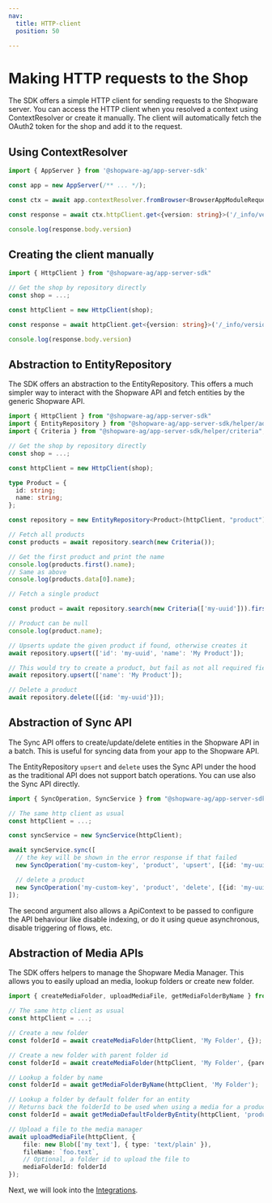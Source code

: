 ```yaml
---
nav:
  title: HTTP-client
  position: 50

---
```


# Making HTTP requests to the Shop

The SDK offers a simple HTTP client for sending requests to the Shopware server. You can access the HTTP client when you resolved a context using ContextResolver or create it manually.
The client will automatically fetch the OAuth2 token for the shop and add it to the request.

## Using ContextResolver

```ts
import { AppServer } from '@shopware-ag/app-server-sdk'

const app = new AppServer(/** ... */);

const ctx = await app.contextResolver.fromBrowser<BrowserAppModuleRequest>(/** Request */);

const response = await ctx.httpClient.get<{version: string}>('/_info/version')

console.log(response.body.version)
```

## Creating the client manually

```ts
import { HttpClient } from "@shopware-ag/app-server-sdk"

// Get the shop by repository directly
const shop = ...;

const httpClient = new HttpClient(shop);

const response = await httpClient.get<{version: string}>('/_info/version')

console.log(response.body.version)
```

## Abstraction to EntityRepository

The SDK offers an abstraction to the EntityRepository. This offers a much simpler way to interact with the Shopware API and fetch entities by the generic Shopware API.

```ts
import { HttpClient } from "@shopware-ag/app-server-sdk"
import { EntityRepository } from "@shopware-ag/app-server-sdk/helper/admin-api";
import { Criteria } from "@shopware-ag/app-server-sdk/helper/criteria";

// Get the shop by repository directly
const shop = ...;

const httpClient = new HttpClient(shop);

type Product = {
  id: string;
  name: string;
};

const repository = new EntityRepository<Product>(httpClient, "product");

// Fetch all products
const products = await repository.search(new Criteria());

// Get the first product and print the name
console.log(products.first().name);
// Same as above
console.log(products.data[0].name);

// Fetch a single product

const product = await repository.search(new Criteria(['my-uuid'])).first();

// Product can be null
console.log(product.name);

// Upserts update the given product if found, otherwise creates it
await repository.upsert(['id': 'my-uuid', 'name': 'My Product']);

// This would try to create a product, but fail as not all required fields are provided
await repository.upsert(['name': 'My Product']);

// Delete a product
await repository.delete([{id: 'my-uuid'}]);
```

## Abstraction of Sync API

The Sync API offers to create/update/delete entities in the Shopware API in a batch. This is useful for syncing data from your app to the Shopware API.

The EntityRepository `upsert` and `delete` uses the Sync API under the hood as the traditional API does not support batch operations. You can use also the Sync API directly.

```ts
import { SyncOperation, SyncService } from "@shopware-ag/app-server-sdk/helper/admin-api";

// The same http client as usual
const httpClient = ...;

const syncService = new SyncService(httpClient);

await syncService.sync([
  // the key will be shown in the error response if that failed
  new SyncOperation('my-custom-key', 'product', 'upsert', [{id: 'my-uuid', name: 'My Product'}]),

  // delete a product
  new SyncOperation('my-custom-key', 'product', 'delete', [{id: 'my-uuid'}]),
]);
```

The second argument also allows a ApiContext to be passed to configure the API behaviour like disable indexing, or do it using queue asynchronous, disable triggering of flows, etc.

## Abstraction of Media APIs

The SDK offers helpers to manage the Shopware Media Manager. This allows you to easily upload an media, lookup folders or create new folder.

```ts
import { createMediaFolder, uploadMediaFile, getMediaFolderByName } from '@shopware-ag/app-server-sdk/helper/media';

// The same http client as usual
const httpClient = ...;

// Create a new folder
const folderId = await createMediaFolder(httpClient, 'My Folder', {});

// Create a new folder with parent folder id
const folderId = await createMediaFolder(httpClient, 'My Folder', {parentId: "parent-id"});

// Lookup a folder by name
const folderId = await getMediaFolderByName(httpClient, 'My Folder');

// Lookup a folder by default folder for an entity
// Returns back the folderId to be used when using a media for a product
const folderId = await getMediaDefaultFolderByEntity(httpClient, 'product');

// Upload a file to the media manager
await uploadMediaFile(httpClient, {
    file: new Blob(['my text'], { type: 'text/plain' }),
    fileName: `foo.text`,
    // Optional, a folder id to upload the file to
    mediaFolderId: folderId
});
```

Next, we will look into the [Integrations](./06-integration).
